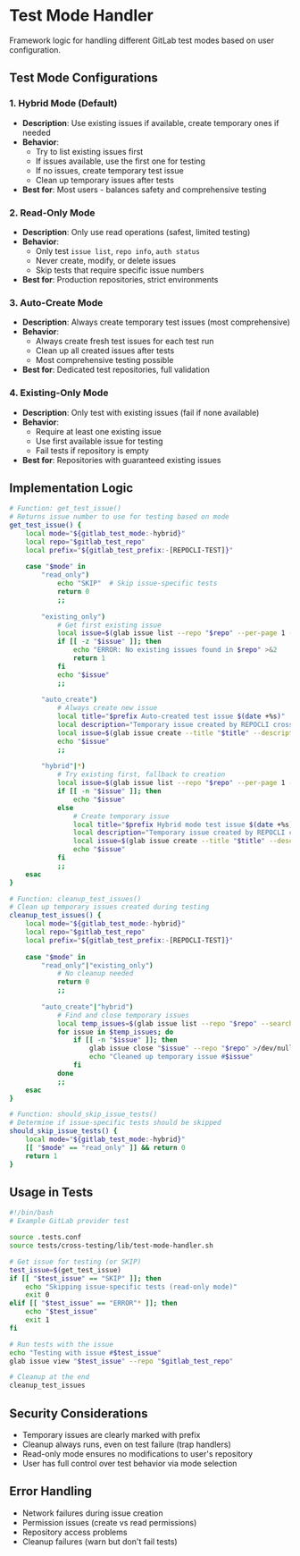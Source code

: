 # Test Mode Handler

Framework logic for handling different GitLab test modes based on user configuration.

## Test Mode Configurations

### 1. Hybrid Mode (Default)
- **Description**: Use existing issues if available, create temporary ones if needed
- **Behavior**: 
  - Try to list existing issues first
  - If issues available, use the first one for testing
  - If no issues, create temporary test issue
  - Clean up temporary issues after tests
- **Best for**: Most users - balances safety and comprehensive testing

### 2. Read-Only Mode
- **Description**: Only use read operations (safest, limited testing)
- **Behavior**:
  - Only test `issue list`, `repo info`, `auth status`
  - Never create, modify, or delete issues
  - Skip tests that require specific issue numbers
- **Best for**: Production repositories, strict environments

### 3. Auto-Create Mode  
- **Description**: Always create temporary test issues (most comprehensive)
- **Behavior**:
  - Always create fresh test issues for each test run
  - Clean up all created issues after tests
  - Most comprehensive testing possible
- **Best for**: Dedicated test repositories, full validation

### 4. Existing-Only Mode
- **Description**: Only test with existing issues (fail if none available)
- **Behavior**:
  - Require at least one existing issue
  - Use first available issue for testing
  - Fail tests if repository is empty
- **Best for**: Repositories with guaranteed existing issues

## Implementation Logic

```bash
# Function: get_test_issue()
# Returns issue number to use for testing based on mode
get_test_issue() {
    local mode="${gitlab_test_mode:-hybrid}"
    local repo="$gitlab_test_repo"
    local prefix="${gitlab_test_prefix:-[REPOCLI-TEST]}"
    
    case "$mode" in
        "read_only")
            echo "SKIP"  # Skip issue-specific tests
            return 0
            ;;
            
        "existing_only")
            # Get first existing issue
            local issue=$(glab issue list --repo "$repo" --per-page 1 --output json | jq -r '.[0].iid // empty')
            if [[ -z "$issue" ]]; then
                echo "ERROR: No existing issues found in $repo" >&2
                return 1
            fi
            echo "$issue"
            ;;
            
        "auto_create")
            # Always create new issue
            local title="$prefix Auto-created test issue $(date +%s)"
            local description="Temporary issue created by REPOCLI cross-testing framework. Safe to delete after tests complete."
            local issue=$(glab issue create --title "$title" --description "$description" --repo "$repo" | grep -oE '[0-9]+$')
            echo "$issue"
            ;;
            
        "hybrid"|*)
            # Try existing first, fallback to creation
            local issue=$(glab issue list --repo "$repo" --per-page 1 --output json 2>/dev/null | jq -r '.[0].iid // empty')
            if [[ -n "$issue" ]]; then
                echo "$issue"
            else
                # Create temporary issue
                local title="$prefix Hybrid mode test issue $(date +%s)"
                local description="Temporary issue created by REPOCLI cross-testing framework. Safe to delete after tests complete."
                local issue=$(glab issue create --title "$title" --description "$description" --repo "$repo" | grep -oE '[0-9]+$')
                echo "$issue"
            fi
            ;;
    esac
}

# Function: cleanup_test_issues()
# Clean up temporary issues created during testing
cleanup_test_issues() {
    local mode="${gitlab_test_mode:-hybrid}"
    local repo="$gitlab_test_repo"
    local prefix="${gitlab_test_prefix:-[REPOCLI-TEST]}"
    
    case "$mode" in
        "read_only"|"existing_only")
            # No cleanup needed
            return 0
            ;;
            
        "auto_create"|"hybrid")
            # Find and close temporary issues
            local temp_issues=$(glab issue list --repo "$repo" --search "$prefix" --output json | jq -r '.[].iid')
            for issue in $temp_issues; do
                if [[ -n "$issue" ]]; then
                    glab issue close "$issue" --repo "$repo" >/dev/null 2>&1
                    echo "Cleaned up temporary issue #$issue"
                fi
            done
            ;;
    esac
}

# Function: should_skip_issue_tests()
# Determine if issue-specific tests should be skipped
should_skip_issue_tests() {
    local mode="${gitlab_test_mode:-hybrid}"
    [[ "$mode" == "read_only" ]] && return 0
    return 1
}
```

## Usage in Tests

```bash
#!/bin/bash
# Example GitLab provider test

source .tests.conf
source tests/cross-testing/lib/test-mode-handler.sh

# Get issue for testing (or SKIP)
test_issue=$(get_test_issue)
if [[ "$test_issue" == "SKIP" ]]; then
    echo "Skipping issue-specific tests (read-only mode)"
    exit 0
elif [[ "$test_issue" == "ERROR"* ]]; then
    echo "$test_issue"
    exit 1
fi

# Run tests with the issue
echo "Testing with issue #$test_issue"
glab issue view "$test_issue" --repo "$gitlab_test_repo"

# Cleanup at the end
cleanup_test_issues
```

## Security Considerations

- Temporary issues are clearly marked with prefix
- Cleanup always runs, even on test failure (trap handlers)
- Read-only mode ensures no modifications to user's repository
- User has full control over test behavior via mode selection

## Error Handling

- Network failures during issue creation
- Permission issues (create vs read permissions)
- Repository access problems
- Cleanup failures (warn but don't fail tests)